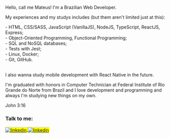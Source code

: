 <div class="section-one"> 
 <p>Hello, call me Mateus! I'm a Brazilian Web Developer.</p>

  <p>My experiences and my studys includes (but them aren't limited just at this):</p>

  <div>
    <div>- HTML, CSS/SASS, JavaScript (VanillaJS), NodeJS, TypeScript, ReactJS, Express;</div>
    <div>- Object-Oriented Programming, Functional Programming;</div>
    <div>- SQL and NoSQL databases;</div>
    <div>- Tests with Jest;</div>
    <div>- Linux, Docker;</div>
    <div>- Git, GitHub.</div>
  </div>
 
  <br/>

  <p>I also wanna study mobile development with React Native in the future.</p>

  <p>I'm graduated with honors in Computer Technician at Federal Institute of Rio Grande do Norte from Brazil and I love development and programming and always I'm studying new things on my own.</p>
 
  <p>John 3:16</p>
</div>

<div class="section-two">
  <h3>Talk to me:</h3>

  <span align="left" style="background:yellow">
  <a href="https://linkedin.com/in/mateusesm" target="_blank">
    <img align="center" src="https://img.shields.io/badge/-Mateus Macedo-121214?style=flat&logo=linkedin" alt="linkedin"/>
  </a>

  <a href="mailto:mateusemanuel198@gmail.com" target="_blank">
    <img align="center" src="https://img.shields.io/badge/-mateusemanuel198@gmail.com-121214?style=flat&logo=gmail" alt="linkedin"/>
  </a>
  </span> 
</div>



